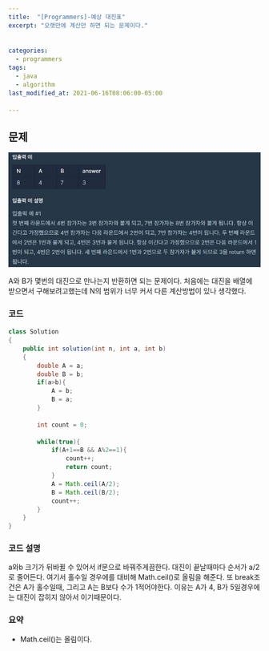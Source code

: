 ```yaml
---
title:  "[Programmers]-예상 대진표"
excerpt: "오랫만에 계산만 하면 되는 문제이다."


categories:
  - programmers
tags:
  - java
  - algorithm
last_modified_at: 2021-06-16T08:06:00-05:00

---
```


## 문제

![문제](/assets/images/예상대진표.JPG)

A와 B가 몇번의 대진으로 만나는지 반환하면 되는 문제이다.
처음에는 대진을 배열에 받으면서 구해보려고했는데 N의 범위가 너무 커서 다른 계산방법이 있나 생각했다.

### 코드

```java
class Solution
{
    public int solution(int n, int a, int b)
    {
        double A = a;
        double B = b;
        if(a>b){
            A = b;
            B = a;
        }
        
        int count = 0;
        
        while(true){
            if(A+1==B && A%2==1){
                count++;
                return count;
            }
            A = Math.ceil(A/2);
            B = Math.ceil(B/2);
            count++;
        }
    }
}
```

### 코드 설명

a와b 크기가 뒤바뀔 수 있어서 if문으로 바꿔주게끔한다.
대진이 끝날때마다 순서가 a/2로 줄어든다.
여기서 홀수일 경우에를 대비해 Math.ceil()로 올림을 해준다.
또 break조건은 A가 홀수일때, 그리고 A는 B보다 수가 1적어야한다.
이유는 A가 4, B가 5일경우에는 대진이 잡히지 않아서 이기때문이다.


### 요약

- Math.ceil()는 올림이다.
